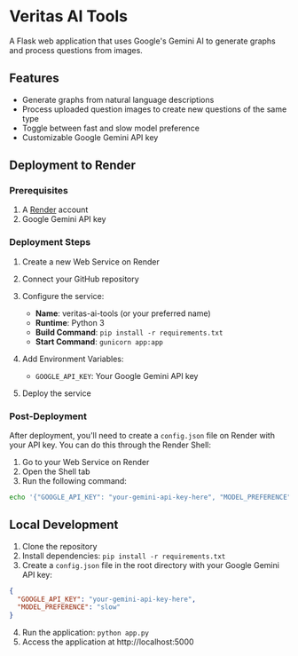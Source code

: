# Veritas AI Tools

A Flask web application that uses Google's Gemini AI to generate graphs and process questions from images.

## Features

- Generate graphs from natural language descriptions
- Process uploaded question images to create new questions of the same type
- Toggle between fast and slow model preference
- Customizable Google Gemini API key

## Deployment to Render

### Prerequisites

1. A [Render](https://render.com/) account
2. Google Gemini API key

### Deployment Steps

1. Create a new Web Service on Render
2. Connect your GitHub repository
3. Configure the service:
   - **Name**: veritas-ai-tools (or your preferred name)
   - **Runtime**: Python 3
   - **Build Command**: `pip install -r requirements.txt`
   - **Start Command**: `gunicorn app:app`

4. Add Environment Variables:
   - `GOOGLE_API_KEY`: Your Google Gemini API key

5. Deploy the service

### Post-Deployment

After deployment, you'll need to create a `config.json` file on Render with your API key. You can do this through the Render Shell:

1. Go to your Web Service on Render
2. Open the Shell tab
3. Run the following command:

```bash
echo '{"GOOGLE_API_KEY": "your-gemini-api-key-here", "MODEL_PREFERENCE": "slow"}' > config.json
```

## Local Development

1. Clone the repository
2. Install dependencies: `pip install -r requirements.txt`
3. Create a `config.json` file in the root directory with your Google Gemini API key:
```json
{
  "GOOGLE_API_KEY": "your-gemini-api-key-here",
  "MODEL_PREFERENCE": "slow"
}
```
4. Run the application: `python app.py`
5. Access the application at http://localhost:5000
